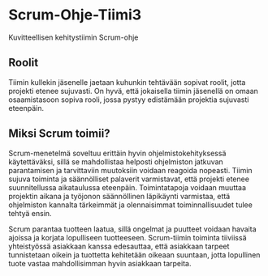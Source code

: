 # Scrum-Ohje-Tiimi3
Kuvitteellisen kehitystiimin Scrum-ohje

## Roolit

Tiimin kullekin jäsenelle jaetaan kuhunkin tehtävään sopivat roolit, jotta projekti etenee sujuvasti. On hyvä, että jokaisella tiimin jäsenellä on omaan osaamistasoon sopiva rooli, jossa pystyy edistämään projektia sujuvasti eteenpäin.


## Miksi Scrum toimii?

Scrum-menetelmä soveltuu erittäin hyvin ohjelmistokehityksessä käytettäväksi, sillä se mahdollistaa helposti ohjelmiston jatkuvan parantamisen ja tarvittaviin muutoksiin voidaan reagoida nopeasti. Tiimin sujuva toiminta ja säännölliset palaverit varmistavat, että projekti etenee suunnitellussa aikataulussa eteenpäin. Toimintatapoja voidaan muuttaa projektin aikana ja työjonon säännöllinen läpikäynti varmistaa, että ohjelmiston kannalta tärkeimmät ja olennaisimmat toiminnallisuudet tulee tehtyä ensin.

Scrum parantaa tuotteen laatua, sillä ongelmat ja puutteet voidaan havaita ajoissa ja korjata lopulliseen tuotteeseen. Scrum-tiimin toiminta tiiviissä yhteistyössä asiakkaan kanssa edesauttaa, että asiakkaan tarpeet tunnistetaan oikein ja tuottetta kehitetään oikeaan suuntaan, jotta lopullinen tuote vastaa mahdollisimman hyvin asiakkaan tarpeita.